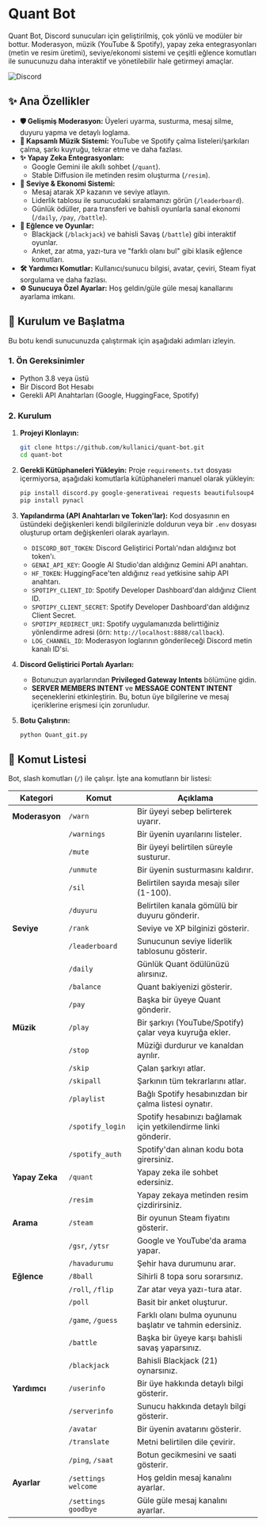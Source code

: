 # Quant Bot

Quant Bot, Discord sunucuları için geliştirilmiş, çok yönlü ve modüler bir bottur. Moderasyon, müzik (YouTube & Spotify), yapay zeka entegrasyonları (metin ve resim üretimi), seviye/ekonomi sistemi ve çeşitli eğlence komutları ile sunucunuzu daha interaktif ve yönetilebilir hale getirmeyi amaçlar.

![Discord](https://img.shields.io/discord/1279064789116653643?label=Discord&logo=discord&style=for-the-badge)

## ✨ Ana Özellikler

- **🛡️ Gelişmiş Moderasyon:** Üyeleri uyarma, susturma, mesaj silme, duyuru yapma ve detaylı loglama.
- **🎵 Kapsamlı Müzik Sistemi:** YouTube ve Spotify çalma listeleri/şarkıları çalma, şarkı kuyruğu, tekrar etme ve daha fazlası.
- **✨ Yapay Zeka Entegrasyonları:**
  - Google Gemini ile akıllı sohbet (`/quant`).
  - Stable Diffusion ile metinden resim oluşturma (`/resim`).
- **🌟 Seviye & Ekonomi Sistemi:**
  - Mesaj atarak XP kazanın ve seviye atlayın.
  - Liderlik tablosu ile sunucudaki sıralamanızı görün (`/leaderboard`).
  - Günlük ödüller, para transferi ve bahisli oyunlarla sanal ekonomi (`/daily`, `/pay`, `/battle`).
- **🎉 Eğlence ve Oyunlar:**
  - Blackjack (`/blackjack`) ve bahisli Savaş (`/battle`) gibi interaktif oyunlar.
  - Anket, zar atma, yazı-tura ve "farklı olanı bul" gibi klasik eğlence komutları.
- **🛠️ Yardımcı Komutlar:** Kullanıcı/sunucu bilgisi, avatar, çeviri, Steam fiyat sorgulama ve daha fazlası.
- **⚙️ Sunucuya Özel Ayarlar:** Hoş geldin/güle güle mesaj kanallarını ayarlama imkanı.

## 🚀 Kurulum ve Başlatma

Bu botu kendi sunucunuzda çalıştırmak için aşağıdaki adımları izleyin.

### 1. Ön Gereksinimler
- Python 3.8 veya üstü
- Bir Discord Bot Hesabı
- Gerekli API Anahtarları (Google, HuggingFace, Spotify)

### 2. Kurulum
1.  **Projeyi Klonlayın:**
    ```bash
    git clone https://github.com/kullanici/quant-bot.git
    cd quant-bot
    ```

2.  **Gerekli Kütüphaneleri Yükleyin:**
    Proje `requirements.txt` dosyası içermiyorsa, aşağıdaki komutlarla kütüphaneleri manuel olarak yükleyin:
    ```bash
    pip install discord.py google-generativeai requests beautifulsoup4 yt-dlp spotipy pyfiglet googletrans==4.0.0-rc1
    pip install pynacl
    ```

3.  **Yapılandırma (API Anahtarları ve Token'lar):**
    Kod dosyasının en üstündeki değişkenleri kendi bilgilerinizle doldurun veya bir `.env` dosyası oluşturup ortam değişkenleri olarak ayarlayın.
    - `DISCORD_BOT_TOKEN`: Discord Geliştirici Portalı'ndan aldığınız bot token'ı.
    - `GENAI_API_KEY`: Google AI Studio'dan aldığınız Gemini API anahtarı.
    - `HF_TOKEN`: HuggingFace'ten aldığınız `read` yetkisine sahip API anahtarı.
    - `SPOTIPY_CLIENT_ID`: Spotify Developer Dashboard'dan aldığınız Client ID.
    - `SPOTIPY_CLIENT_SECRET`: Spotify Developer Dashboard'dan aldığınız Client Secret.
    - `SPOTIPY_REDIRECT_URI`: Spotify uygulamanızda belirttiğiniz yönlendirme adresi (örn: `http://localhost:8888/callback`).
    - `LOG_CHANNEL_ID`: Moderasyon loglarının gönderileceği Discord metin kanalı ID'si.

4.  **Discord Geliştirici Portalı Ayarları:**
    - Botunuzun ayarlarından **Privileged Gateway Intents** bölümüne gidin.
    - **SERVER MEMBERS INTENT** ve **MESSAGE CONTENT INTENT** seçeneklerini etkinleştirin. Bu, botun üye bilgilerine ve mesaj içeriklerine erişmesi için zorunludur.

5.  **Botu Çalıştırın:**
    ```bash
    python Quant_git.py
    ```

## 📝 Komut Listesi

Bot, slash komutları (`/`) ile çalışır. İşte ana komutların bir listesi:

| Kategori      | Komut               | Açıklama                                                       |
|---------------|---------------------|----------------------------------------------------------------|
| **Moderasyon**| `/warn`             | Bir üyeyi sebep belirterek uyarır.                             |
|               | `/warnings`         | Bir üyenin uyarılarını listeler.                               |
|               | `/mute`             | Bir üyeyi belirtilen süreyle susturur.                         |
|               | `/unmute`           | Bir üyenin susturmasını kaldırır.                              |
|               | `/sil`              | Belirtilen sayıda mesajı siler (1-100).                        |
|               | `/duyuru`           | Belirtilen kanala gömülü bir duyuru gönderir.                  |
| **Seviye**    | `/rank`             | Seviye ve XP bilginizi gösterir.                          |
|               | `/leaderboard`      | Sunucunun seviye liderlik tablosunu gösterir.                  |
|               | `/daily`            | Günlük Quant ödülünüzü alırsınız.                              |
|               | `/balance`          | Quant bakiyenizi gösterir.                                     |
|               | `/pay`              | Başka bir üyeye Quant gönderir.                                |
| **Müzik**     | `/play`             | Bir şarkıyı (YouTube/Spotify) çalar veya kuyruğa ekler.        |
|               | `/stop`             | Müziği durdurur ve kanaldan ayrılır.                           |
|               | `/skip`             | Çalan şarkıyı atlar.                                           |
|               | `/skipall`          | Şarkının tüm tekrarlarını atlar.                               |
|               | `/playlist`         | Bağlı Spotify hesabınızdan bir çalma listesi oynatır.          |
|               | `/spotify_login`    | Spotify hesabınızı bağlamak için yetkilendirme linki gönderir. |
|               | `/spotify_auth`     | Spotify'dan alınan kodu bota girersiniz.                       |
| **Yapay Zeka**| `/quant`            | Yapay zeka ile sohbet edersiniz.                               |
|               | `/resim`            | Yapay zekaya metinden resim çizdirirsiniz.                     |
| **Arama**     | `/steam`            | Bir oyunun Steam fiyatını gösterir.                          |
|               | `/gsr`, `/ytsr`     | Google ve YouTube'da arama yapar.                              |
|               | `/havadurumu`       | Şehir hava durumunu arar.                                      |
| **Eğlence**   | `/8ball`            | Sihirli 8 topa soru sorarsınız.                             |
|               | `/roll`, `/flip`    | Zar atar veya yazı-tura atar.                                  |
|               | `/poll`             | Basit bir anket oluşturur.                                     |
|               | `/game`, `/guess`   | Farklı olanı bulma oyununu başlatır ve tahmin edersiniz.       |
|               | `/battle`           | Başka bir üyeye karşı bahisli savaş yaparsınız.                |
|               | `/blackjack`        | Bahisli Blackjack (21) oynarsınız.                             |
| **Yardımcı**  | `/userinfo`         | Bir üye hakkında detaylı bilgi gösterir.                       |
|               | `/serverinfo`       | Sunucu hakkında detaylı bilgi gösterir.                        |
|               | `/avatar`           | Bir üyenin avatarını gösterir.                                 |
|               | `/translate`        | Metni belirtilen dile çevirir.                                 |
|               | `/ping`, `/saat`    | Botun gecikmesini ve saati gösterir.                           |
| **Ayarlar**   | `/settings welcome` | Hoş geldin mesaj kanalını ayarlar.                             |
|               | `/settings goodbye` | Güle güle mesaj kanalını ayarlar.                              |
